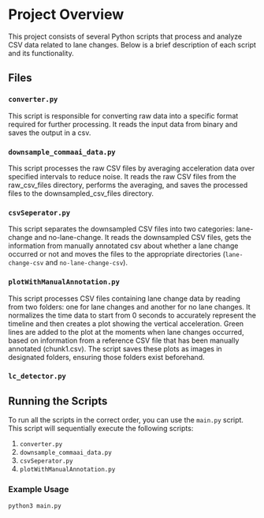 # Project Overview

This project consists of several Python scripts that process and analyze CSV data related to lane changes. Below is a brief description of each script and its functionality.

## Files

### `converter.py`
This script is responsible for converting raw data into a specific format required for further processing. It reads the input data from binary and saves the output in a csv.

### `downsample_commaai_data.py`
This script processes the raw CSV files by averaging acceleration data over specified intervals to reduce noise. It reads the raw CSV files from the raw_csv_files directory, performs the averaging, and saves the processed files to the downsampled_csv_files directory.

### `csvSeperator.py`
This script separates the downsampled CSV files into two categories: lane-change and no-lane-change. It reads the downsampled CSV files, gets the information from manually annotated csv about whether a lane change occurred or not and moves the files to the appropriate directories (`lane-change-csv` and `no-lane-change-csv`).

### `plotWithManualAnnotation.py`
This script processes CSV files containing lane change data by reading from two folders: one for lane changes and another for no lane changes. It normalizes the time data to start from 0 seconds to accurately represent the timeline and then creates a plot showing the vertical acceleration. Green lines are added to the plot at the moments when lane changes occurred, based on information from a reference CSV file that has been manually annotated (chunk1.csv). The script saves these plots as images in designated folders, ensuring those folders exist beforehand.


### `lc_detector.py`


## Running the Scripts

To run all the scripts in the correct order, you can use the `main.py` script. This script will sequentially execute the following scripts:

1. `converter.py`
2. `downsample_commaai_data.py`
3. `csvSeperator.py`
4. `plotWithManualAnnotation.py`

### Example Usage

```bash
python3 main.py